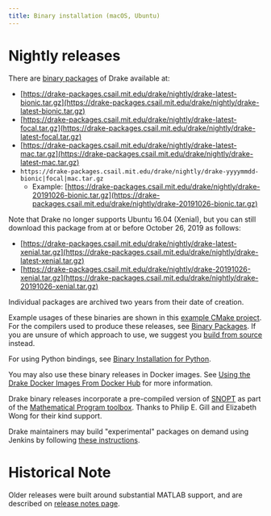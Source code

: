 ```yaml
---
title: Binary installation (macOS, Ubuntu)
---
```


# Nightly releases

There are [binary packages](https://github.com/RobotLocomotion/drake/issues/1766#issuecomment-318955338) of Drake available at:

* [https://drake-packages.csail.mit.edu/drake/nightly/drake-latest-bionic.tar.gz](https://drake-packages.csail.mit.edu/drake/nightly/drake-latest-bionic.tar.gz)
* [https://drake-packages.csail.mit.edu/drake/nightly/drake-latest-focal.tar.gz](https://drake-packages.csail.mit.edu/drake/nightly/drake-latest-focal.tar.gz)
* [https://drake-packages.csail.mit.edu/drake/nightly/drake-latest-mac.tar.gz](https://drake-packages.csail.mit.edu/drake/nightly/drake-latest-mac.tar.gz)
* `https://drake-packages.csail.mit.edu/drake/nightly/drake-yyyymmdd-bionic|focal|mac.tar.gz`
    * Example: [https://drake-packages.csail.mit.edu/drake/nightly/drake-20191026-bionic.tar.gz](https://drake-packages.csail.mit.edu/drake/nightly/drake-20191026-bionic.tar.gz)


Note that Drake no longer supports Ubuntu 16.04 (Xenial), but you can still
download this package from at or before October 26, 2019 as follows:

* [https://drake-packages.csail.mit.edu/drake/nightly/drake-latest-xenial.tar.gz](https://drake-packages.csail.mit.edu/drake/nightly/drake-latest-xenial.tar.gz)
* [https://drake-packages.csail.mit.edu/drake/nightly/drake-20191026-xenial.tar.gz](https://drake-packages.csail.mit.edu/drake/nightly/drake-20191026-xenial.tar.gz)

Individual packages are archived two years from their date of creation.

Example usages of these binaries are shown in this [example CMake project](https://github.com/RobotLocomotion/drake-external-examples/tree/master/drake_cmake_installed).
For the compilers used to produce these releases, see [Binary Packages](/developers.html#binary-packages).
If you are unsure of which approach to use, we suggest you [build from source](/from_source.html)
instead.

For using Python bindings, see [Binary Installation for Python](/python_bindings.html#installation).

You may also use these binary releases in Docker images. See [Using the Drake Docker Images From Docker Hub](/docker.html)
for more information.

Drake binary releases incorporate a pre-compiled version of
[SNOPT](https://ccom.ucsd.edu/~optimizers/solvers/snopt/) as part of the
[Mathematical Program toolbox](https://drake.mit.edu/doxygen_cxx/group__solvers.html).
Thanks to Philip E. Gill and Elizabeth Wong for their kind support.

Drake maintainers may build "experimental" packages on demand using Jenkins by
following [these instructions](/jenkins.html#building-binary-packages-on-demand).

# Historical Note

Older releases were built around substantial MATLAB support, and are
described on [release notes page](/release_notes/older_releases.html#older-releases).
